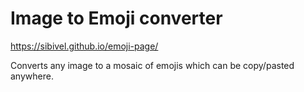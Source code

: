 # Image to Emoji converter
https://sibivel.github.io/emoji-page/

Converts any image to a mosaic of emojis which can be copy/pasted anywhere.
